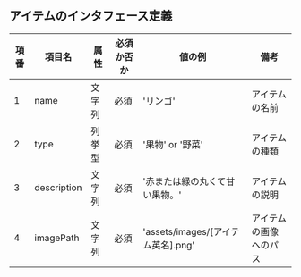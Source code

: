 ## アイテムのインタフェース定義
| 項番 | 項目名 | 属性 | 必須か否か | 値の例 | 備考 |
| ---- | ------ | ---- | ---------- | ------ | ---- |
| 1 | name | 文字列 | 必須 | 'リンゴ' | アイテムの名前 |
| 2 | type | 列挙型 | 必須 | '果物' or '野菜' | アイテムの種類 |
| 3 | description | 文字列 | 必須 | '赤または緑の丸くて甘い果物。' | アイテムの説明 |
| 4 | imagePath | 文字列 | 必須 | 'assets/images/[アイテム英名].png' | アイテムの画像へのパス |

